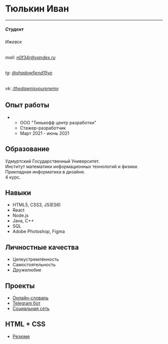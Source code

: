 # Тюлькин Иван  
***
##### Студент  
###### Ижевск  
###### mail: n0f34r@yandex.ru  
###### tg: [@shadowfiend15yo](https://t.me/shadowfiend15yo)
###### vk: [/thedawnisyourenemy](https://vk.com/thedawnisyourenemy)
## Опыт работы  
-  * ООО "Тинькофф центр разработки" 
   * Стажер-разработчик
   * Март 2021 - июнь 2021
## Образование  
Удмуртский Государственный Университет.  
Институт математики информационных технологий и физики.  
Прикладная информатика в дизайне.  
4 курс.  
## Навыки  
* HTML5, CSS3, JS(ES6)
* React
* Node.js  
* Java, C++  
* SQL  
* Adobe Photoshop, Figma  
## Личностные качества  
* Целеустремлённость  
* Самостоятельность  
* Дружелюбие  
## Проекты  
* [Онлайн-словарь](https://github.com/shadowfiendinmyheart/dictionary-react-app)
* [Telegram бот](https://github.com/shadowfiendinmyheart/timetable-bot-telegram)  
* [Социальная сеть](https://github.com/Glovindan/web-course)  
## HTML + CSS
* [Резюме](https://shadowfiendinmyheart.github.io/cv/)
